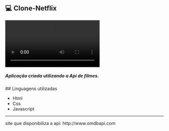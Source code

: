 ## 💻 Clone-Netflix

![Alt text](assets/aplicacao.mp4)

<h5>Aplicação criada utilizando a Api de filmes.</h5>
## Linguagens utilizadas
<ul>
<li>Html</li>
<li>Css </li>
<li>Javascript</li>
</ul>
<hr>
<p>site que disponibiliza a api: http://www.omdbapi.com </p>